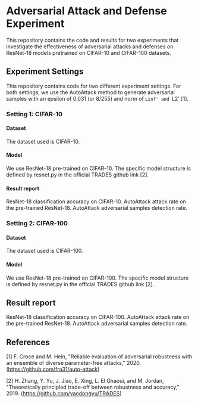 # Adversarial Attack and Defense Experiment

This repository contains the code and results for two experiments that investigate the effectiveness of adversarial attacks and defenses on ResNet-18 models pretrained on CIFAR-10 and CIFAR-100 datasets.

## Experiment Settings
This repository contains code for two different experiment settings. For both settings, we use the AutoAttack method to generate adversarial samples with an epsilon of 0.031 (or 8/255) and norm of `Linf' and `L2' [1].

### Setting 1: CIFAR-10
#### Dataset
The dataset used is CIFAR-10.

#### Model
We use ResNet-18 pre-trained on CIFAR-10. The specific model structure is defined by resnet.py in the official TRADES github link [2].

#### Result report

ResNet-18 classification accuracy on CIFAR-10.
AutoAttack attack rate on the pre-trained ResNet-18.
AutoAttack adversarial samples detection rate.

### Setting 2: CIFAR-100
#### Dataset
The dataset used is CIFAR-100.

#### Model
We use ResNet-18 pre-trained on CIFAR-100. The specific model structure is defined by resnet.py in the official TRADES github link [2].

## Result report
ResNet-18 classification accuracy on CIFAR-100.
AutoAttack attack rate on the pre-trained ResNet-18.
AutoAttack adversarial samples detection rate.

 
## References
[1] F. Croce and M. Hein, "Reliable evaluation of adversarial robustness with an ensemble of diverse parameter-free attacks," 2020. (https://github.com/fra31/auto-attack)

[2] H. Zhang, Y. Yu, J. Jiao, E. Xing, L. El Ghaoui, and M. Jordan, "Theoretically principled trade-off between robustness and accuracy," 2019. (https://github.com/yaodongyu/TRADES)

